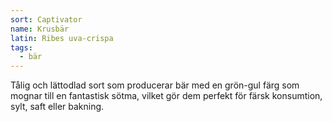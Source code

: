 ```yaml
---
sort: Captivator
name: Krusbär
latin: Ribes uva-crispa
tags:
  - bär
---
```


Tålig och lättodlad sort som producerar bär med en grön-gul färg som mognar till en fantastisk sötma, vilket gör dem perfekt för färsk konsumtion, sylt, saft eller bakning.
